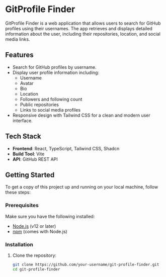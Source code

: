 # GitProfile Finder

GitProfile Finder is a web application that allows users to search for GitHub profiles using their usernames. The app retrieves and displays detailed information about the user, including their repositories, location, and social media links.

## Features

- Search for GitHub profiles by username.
- Display user profile information including:
  - Username
  - Avatar
  - Bio
  - Location
  - Followers and following count
  - Public repositories
  - Links to social media profiles
- Responsive design with Tailwind CSS for a clean and modern user interface.

## Tech Stack

- **Frontend**: React, TypeScript, Tailwind CSS, Shadcn
- **Build Tool**: Vite
- **API**: GitHub REST API

## Getting Started

To get a copy of this project up and running on your local machine, follow these steps:

### Prerequisites

Make sure you have the following installed:

- [Node.js](https://nodejs.org/) (v12 or later)
- [npm](https://www.npmjs.com/) (comes with Node.js)

### Installation

1. Clone the repository:

   ```bash
   git clone https://github.com/your-username/git-profile-finder.git
   cd git-profile-finder

